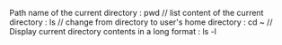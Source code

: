 Path name of the current directory : pwd //
list content of the current directory : ls //
change from directory to user's home directory : cd ~ //
Display current directory contents in a long format : ls -l 
